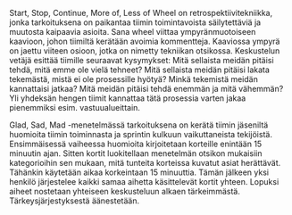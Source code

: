 Start, Stop, Continue, More of, Less of Wheel on retrospektiivitekniikka, jonka tarkoituksena on paikantaa tiimin toimintavoista säilytettäviä ja muutosta kaipaavia asioita. Sana wheel viittaa ympyränmuotoiseen kaavioon, johon tiimiltä kerätään avoimia kommentteja. Kaaviossa ympyrä on jaettu viiteen osioon, jotka on nimetty tekniikan otsikossa. Keskustelun vetäjä esittää tiimille seuraavat kysymykset: Mitä sellaista meidän pitäisi tehdä, mitä emme ole vielä tehneet? Mitä sellaista meidän pitäisi lakata tekemästä, mistä ei ole prosessille hyötyä? Minkä tekemistä meidän kannattaisi jatkaa? Mitä meidän pitäisi tehdä enemmän ja mitä vähemmän? Yli yhdeksän hengen tiimit kannattaa tätä prosessia varten jakaa pienemmiksi esim. vastuualueittain.

Glad, Sad, Mad -menetelmässä tarkoituksena on kerätä tiimin jäseniltä huomioita tiimin toiminnasta ja sprintin kulkuun vaikuttaneista tekijöistä. Ensimmäisessä vaiheessa huomioita kirjoitetaan korteille enintään 15 minuutin ajan. Sitten kortit luokitellaan menetelmän otsikon mukaisiin kategorioihin sen mukaan, mitä tunteita korteissa kuvatut asiat herättävät. Tähänkin käytetään aikaa korkeintaan 15 minuuttia. Tämän jälkeen yksi henkilö järjestelee kaikki samaa aihetta käsittelevät kortit yhteen. Lopuksi aiheet nostetaan yhteiseen keskusteluun alkaen tärkeimmästä. Tärkeysjärjestyksestä äänestetään.